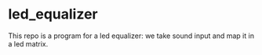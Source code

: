 # led_equalizer
This repo is a program for a led equalizer: we take sound input and map it in a led matrix.
